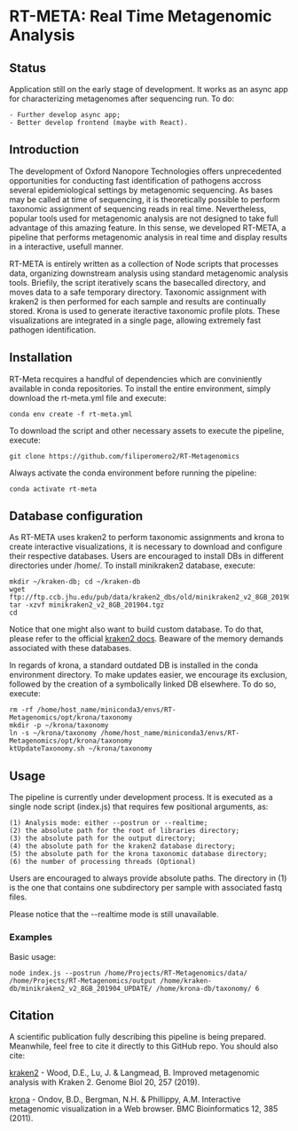 # RT-META: Real Time Metagenomic Analysis

## Status
Application still on the early stage of development. It works as an async app for characterizing metagenomes after sequencing run. To do:

    - Further develop async app;
    - Better develop frontend (maybe with React).

## Introduction
The development of Oxford Nanopore Technologies offers unprecedented opportunities for conducting fast identification of pathogens accross several epidemiological settings by metagenomic sequencing. As bases may be called at time of sequencing, it is theoretically possible to perform taxonomic assignment of sequencing reads in real time. Nevertheless, popular tools used for metagenomic analysis are not designed to take full advantage of this amazing feature. In this sense, we developed RT-META, a pipeline that performs metagenomic analysis in real time and display results in a interactive, usefull manner. 

RT-META is entirely written as a collection of Node scripts that processes data, organizing downstream analysis using standard metagenomic analysis tools. Briefily, the script iteratively scans the basecalled directory, and moves data to a safe temporary directory. Taxonomic assignment with kraken2 is then performed for each sample and results are continually stored. Krona is used to generate iteractive taxonomic profile plots. These visualizations are integrated in a single page, allowing extremely fast pathogen identification. 

## Installation
RT-Meta recquires a handful of dependencies which are conviniently available in conda repositories. To install the entire environment, simply download the rt-meta.yml file and execute:

    conda env create -f rt-meta.yml

To download the script and other necessary assets to execute the pipeline, execute:

    git clone https://github.com/filiperomero2/RT-Metagenomics

Always activate the conda environment before running the pipeline:

    conda activate rt-meta

## Database configuration

As RT-META uses kraken2 to perform taxonomic assignments and krona to create interactive visualizations, it is necessary to download and configure their respective databases. Users are encouraged to install DBs in different directories under /home/. To install minikraken2 database, execute:

    mkdir ~/kraken-db; cd ~/kraken-db
    wget ftp://ftp.ccb.jhu.edu/pub/data/kraken2_dbs/old/minikraken2_v2_8GB_201904.tgz
    tar -xzvf minikraken2_v2_8GB_201904.tgz
    cd

Notice that one might also want to build custom database. To do that, please refer to the official <a href="https://github.com/DerrickWood/kraken2/wiki/Manual">kraken2 docs</a>. Beaware of the memory demands associated with these databases. 

In regards of krona, a standard outdated DB is installed in the conda environment directory. To make updates easier, we encourage its exclusion, followed by the creation of a symbolically linked DB elsewhere. To do so, execute:

    rm -rf /home/host_name/miniconda3/envs/RT-Metagenomics/opt/krona/taxonomy
    mkdir -p ~/krona/taxonomy
    ln -s ~/krona/taxonomy /home/host_name/miniconda3/envs/RT-Metagenomics/opt/krona/taxonomy
    ktUpdateTaxonomy.sh ~/krona/taxonomy

## Usage
The pipeline is currently under development process. It is executed as a single node script (index.js) that requires few positional arguments, as:

    (1) Analysis mode: either --postrun or --realtime;
    (2) the absolute path for the root of libraries directory;
    (3) the absolute path for the output directory;
    (4) the absolute path for the kraken2 database directory;
    (5) the absolute path for the krona taxonomic database directory;
    (6) the number of processing threads (Optional)

Users are encouraged to always provide absolute paths. The directory in (1) is the one that contains one subdirectory per sample with associated fastq files.

Please notice that the --realtime mode is still unavailable. 

### Examples

Basic usage:

    node index.js --postrun /home/Projects/RT-Metagenomics/data/ /home/Projects/RT-Metagenomics/output /home/kraken-db/minikraken2_v2_8GB_201904_UPDATE/ /home/krona-db/taxonomy/ 6

## Citation

A scientific publication fully describing this pipeline is being prepared. Meanwhile, feel free to cite it directly to this GitHub repo. You should also cite:

<a href="https://doi.org/10.1186/s13059-019-1891-0">kraken2</a> - Wood, D.E., Lu, J. & Langmead, B. Improved metagenomic analysis with Kraken 2. Genome Biol 20, 257 (2019). 

<a href="https://doi.org/10.1186/1471-2105-12-385">krona</a> - Ondov, B.D., Bergman, N.H. & Phillippy, A.M. Interactive metagenomic visualization in a Web browser. BMC Bioinformatics 12, 385 (2011). 